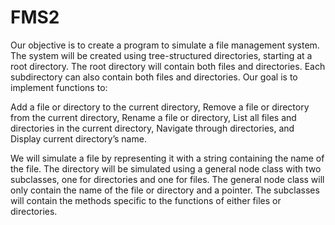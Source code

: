 # FMS2

Our objective is to create a program to simulate a file management system. The system will be created using tree-structured directories, starting at a root 
directory. The root directory will contain both files and directories. Each subdirectory can also contain both files and directories. Our goal is to 
implement functions to: 

Add a file or directory to the current directory,
Remove a file or directory from the current directory,
Rename a file or directory,
List all files and directories in the current directory,
Navigate through directories,
and Display current directory’s name.

We will simulate a file by representing it with a string containing the name of the file. 
The directory will be simulated using a general node class with two subclasses, one for directories and one for files. The general node class will only
contain the name of the file or directory and a pointer. The subclasses will contain the methods specific to the functions of either files or directories.
